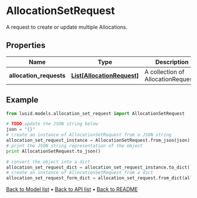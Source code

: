 # AllocationSetRequest

A request to create or update multiple Allocations.

## Properties
Name | Type | Description | Notes
------------ | ------------- | ------------- | -------------
**allocation_requests** | [**List[AllocationRequest]**](AllocationRequest.md) | A collection of AllocationRequests. | [optional] 

## Example

```python
from lusid.models.allocation_set_request import AllocationSetRequest

# TODO update the JSON string below
json = "{}"
# create an instance of AllocationSetRequest from a JSON string
allocation_set_request_instance = AllocationSetRequest.from_json(json)
# print the JSON string representation of the object
print AllocationSetRequest.to_json()

# convert the object into a dict
allocation_set_request_dict = allocation_set_request_instance.to_dict()
# create an instance of AllocationSetRequest from a dict
allocation_set_request_form_dict = allocation_set_request.from_dict(allocation_set_request_dict)
```
[Back to Model list](../README.md#documentation-for-models) &#8226; [Back to API list](../README.md#documentation-for-api-endpoints) &#8226; [Back to README](../README.md)


